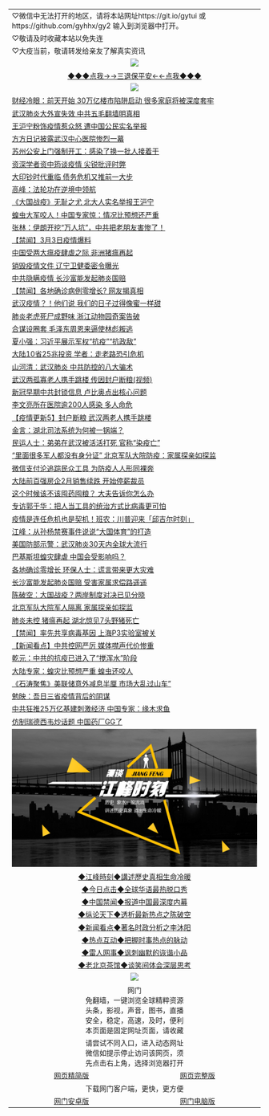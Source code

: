  <table>
<tr>
<td colspan="2" align=left>
♡微信中无法打开的地区，请将本站网址https://git.io/gytui 或 https://github.com/gyhhx/gy2 输入到浏览器中打开。 
 </td>
</tr>
 <tr>
 <td colspan="2" align=left>
♡敬请及时收藏本站以免失连
  <tr>
<td colspan="2" align=left>
♡大疫当前，敬请转发给亲友了解真实资讯
 </td>
</tr>

</td>
 </tr>
  <tr>
    <td colspan="2" align=center><img src="https://github.com/gyhhx/image-upload/blob/master/3t%20(1).jpg"></td>
 </tr>
 <tr><td colspan="2" align="center"><a href="https://xball.casa/oo.aspx?name=ogQuit&key=eqxowaguscvmxdgc&from=gy">◆◆◆点我→→三退保平安←←点我◆◆◆</a></td></tr>
  <tr>
    <td colspan="2" align=center><img src="https://cdn.jsdelivr.net/gh/gyoupiodf/im1/%E7%BD%91%E9%97%A8%E6%96%B0%E9%97%BB1.jpg"></td>
 </tr>
<tr><td colspan="2" align="left"><a href="https://xball.casa/oo.aspx?name=c1138616&key=eqxowaguscvmxdgc&from=gy">财经冷眼：前天开始 30万亿楼市陷阱启动 很多家庭将被深度套牢</a></td></tr>
<tr><td colspan="2" align="left"><a href="https://xball.casa/oo.aspx?name=c1138603&key=eqxowaguscvmxdgc&from=gy">武汉肺炎大外宣失效 中共五毛翻墙明真相</a></td></tr>
<tr><td colspan="2" align="left"><a href="https://xball.casa/oo.aspx?name=c1138727&key=eqxowaguscvmxdgc&from=gy">王沪宁粉饰疫情惹众怒 遭中国公民实名举报</a></td></tr>
<tr><td colspan="2" align="left"><a href="https://xball.casa/oo.aspx?name=c1138664&key=eqxowaguscvmxdgc&from=gy">方方日记披露武汉中心医院惨烈一幕</a></td></tr>
<tr><td colspan="2" align="left"><a href="https://xball.casa/oo.aspx?name=c1138647&key=eqxowaguscvmxdgc&from=gy">苏州公安上门强制开工：感染了换一批人接着干</a></td></tr>
<tr><td colspan="2" align="left"><a href="https://xball.casa/oo.aspx?name=c1138605&key=eqxowaguscvmxdgc&from=gy">资深学者资中筠谈疫情 尖锐批评时弊</a></td></tr>
<tr><td colspan="2" align="left"><a href="https://xball.casa/oo.aspx?name=c1138710&key=eqxowaguscvmxdgc&from=gy">大印钞时代重临 债务危机又推前一大步</a></td></tr>
<tr><td colspan="2" align="left"><a href="https://xball.casa/oo.aspx?name=c1138597&key=eqxowaguscvmxdgc&from=gy">高峰：法轮功在逆境中领航</a></td></tr>
<tr><td colspan="2" align="left"><a href="https://xball.casa/oo.aspx?name=c1138742&key=eqxowaguscvmxdgc&from=gy">《大国战疫》无耻之尤 北大人实名举报王沪宁</a></td></tr>
<tr><td colspan="2" align="left"><a href="https://xball.casa/oo.aspx?name=c1138541&key=eqxowaguscvmxdgc&from=gy">蝗虫大军咬人！中国专家惊：情况比预想还严重</a></td></tr>
<tr><td colspan="2" align="left"><a href="https://xball.casa/oo.aspx?name=c1138737&key=eqxowaguscvmxdgc&from=gy">张林：伊朗开挖“万人坑”，中共把老朋友害惨了！</a></td></tr>
<tr><td colspan="2" align="left"><a href="https://xball.casa/oo.aspx?name=c1138726&key=eqxowaguscvmxdgc&from=gy">【禁闻】3月3日疫情爆料</a></td></tr>
<tr><td colspan="2" align="left"><a href="https://xball.casa/oo.aspx?name=c1138602&key=eqxowaguscvmxdgc&from=gy">中国受两大瘟疫肆虐之际 非洲猪瘟再起</a></td></tr>
<tr><td colspan="2" align="left"><a href="https://xball.casa/oo.aspx?name=c1138693&key=eqxowaguscvmxdgc&from=gy">销毁疫情文件 辽宁卫健委密令曝光</a></td></tr>
<tr><td colspan="2" align="left"><a href="https://xball.casa/oo.aspx?name=c1138739&key=eqxowaguscvmxdgc&from=gy">中共隐瞒疫情  长沙富能发起肺炎国赔</a></td></tr>
<tr><td colspan="2" align="left"><a href="https://xball.casa/oo.aspx?name=c1138729&key=eqxowaguscvmxdgc&from=gy">【禁闻】各地确诊病例零增长? 网友揭真相</a></td></tr>
<tr><td colspan="2" align="left"><a href="https://xball.casa/oo.aspx?name=c1138732&key=eqxowaguscvmxdgc&from=gy">武汉疫情？！他们说 我们的日子过得像蜜一样甜</a></td></tr>
<tr><td colspan="2" align="left"><a href="https://xball.casa/oo.aspx?name=c1138691&key=eqxowaguscvmxdgc&from=gy">肺炎老虎死尸成野味 浙江动物园奇案告破</a></td></tr>
<tr><td colspan="2" align="left"><a href="https://xball.casa/oo.aspx?name=c1138706&key=eqxowaguscvmxdgc&from=gy">合谋设圈套 毛泽东周恩来逼使林彪叛逃</a></td></tr>
<tr><td colspan="2" align="left"><a href="https://xball.casa/oo.aspx?name=c1138646&key=eqxowaguscvmxdgc&from=gy">夏小强：习近平展示军权“抗疫”“抗政敌”</a></td></tr>
<tr><td colspan="2" align="left"><a href="https://xball.casa/oo.aspx?name=c1138665&key=eqxowaguscvmxdgc&from=gy">大陆10省25兆投资 学者：走老路恐引危机</a></td></tr>
<tr><td colspan="2" align="left"><a href="https://xball.casa/oo.aspx?name=c1138730&key=eqxowaguscvmxdgc&from=gy">山河清：武汉肺炎 中共防控的八大骗术</a></td></tr>
<tr><td colspan="2" align="left"><a href="https://xball.casa/oo.aspx?name=c1138649&key=eqxowaguscvmxdgc&from=gy">武汉两孤寡老人携手跳楼 传因封户断粮(视频)</a></td></tr>
<tr><td colspan="2" align="left"><a href="https://xball.casa/oo.aspx?name=c1138709&key=eqxowaguscvmxdgc&from=gy">新冠早期中共封锁信息 卢比奥点出核心问题</a></td></tr>
<tr><td colspan="2" align="left"><a href="https://xball.casa/oo.aspx?name=c1138690&key=eqxowaguscvmxdgc&from=gy">李文亮所在医院逾200人感染 多人命危</a></td></tr>
<tr><td colspan="2" align="left"><a href="https://xball.casa/oo.aspx?name=c1138288&key=eqxowaguscvmxdgc&from=gy">【疫情更新5】封户断粮 武汉两老人携手跳楼</a></td></tr>
<tr><td colspan="2" align="left"><a href="https://xball.casa/oo.aspx?name=c1138645&key=eqxowaguscvmxdgc&from=gy">金言：湖北司法系统为何被一锅端？</a></td></tr>
<tr><td colspan="2" align="left"><a href="https://xball.casa/oo.aspx?name=c1138728&key=eqxowaguscvmxdgc&from=gy">民运人士：弟弟在武汉被活活打死 官称“染疫亡”</a></td></tr>
<tr><td colspan="2" align="left"><a href="https://xball.casa/oo.aspx?name=c1138743&key=eqxowaguscvmxdgc&from=gy">“里面很多军人都没有身分证”  北京军队大院防疫：家属探亲如探监</a></td></tr>
<tr><td colspan="2" align="left"><a href="https://xball.casa/oo.aspx?name=c1138708&key=eqxowaguscvmxdgc&from=gy">微信支付沦追踪民众工具 为防疫人人形同裸奔</a></td></tr>
<tr><td colspan="2" align="left"><a href="https://xball.casa/oo.aspx?name=c1138724&key=eqxowaguscvmxdgc&from=gy">大陆前百强房企2月销售续跌 开始停薪裁员</a></td></tr>
<tr><td colspan="2" align="left"><a href="https://xball.casa/oo.aspx?name=c1138703&key=eqxowaguscvmxdgc&from=gy">这个时候该不该囤药囤粮？ 大夫告诉你怎么办</a></td></tr>
<tr><td colspan="2" align="left"><a href="https://xball.casa/oo.aspx?name=c1138687&key=eqxowaguscvmxdgc&from=gy">专访郭于华：把人当工具的统治方式比病毒更可怕</a></td></tr>
<tr><td colspan="2" align="left"><a href="https://xball.casa/oo.aspx?name=c1138626&key=eqxowaguscvmxdgc&from=gy">疫情是连任危机也是契机！班农：川普迎来「邱吉尔时刻」</a></td></tr>
<tr><td colspan="2" align="left"><a href="https://xball.casa/oo.aspx?name=c1138607&key=eqxowaguscvmxdgc&from=gy">江峰：从孙杨禁赛事件说说“大国体育”的打造</a></td></tr>
<tr><td colspan="2" align="left"><a href="https://xball.casa/oo.aspx?name=c1138753&key=eqxowaguscvmxdgc&from=gy">美国防部示警：武汉肺炎30天内全球大流行</a></td></tr>
<tr><td colspan="2" align="left"><a href="https://xball.casa/oo.aspx?name=c1138684&key=eqxowaguscvmxdgc&from=gy">巴基斯坦蝗灾肆虐 中国会受影响吗？</a></td></tr>
<tr><td colspan="2" align="left"><a href="https://xball.casa/oo.aspx?name=c1138631&key=eqxowaguscvmxdgc&from=gy">各地确诊零增长 环保人士：谎言带来更大灾难</a></td></tr>
<tr><td colspan="2" align="left"><a href="https://xball.casa/oo.aspx?name=c1138679&key=eqxowaguscvmxdgc&from=gy">长沙富能发起肺炎国赔 受害家属求偿路遥遥</a></td></tr>
<tr><td colspan="2" align="left"><a href="https://xball.casa/oo.aspx?name=c1138651&key=eqxowaguscvmxdgc&from=gy">陈破空：大国战疫？两岸制度对决已见分晓</a></td></tr>
<tr><td colspan="2" align="left"><a href="https://xball.casa/oo.aspx?name=c1138722&key=eqxowaguscvmxdgc&from=gy">北京军队大院军人隔离 家属探亲如探监</a></td></tr>
<tr><td colspan="2" align="left"><a href="https://xball.casa/oo.aspx?name=c1138741&key=eqxowaguscvmxdgc&from=gy">肺炎未控 猪瘟再起 湖北惊见7头野猪死亡</a></td></tr>
<tr><td colspan="2" align="left"><a href="https://xball.casa/oo.aspx?name=c1138694&key=eqxowaguscvmxdgc&from=gy">【禁闻】率先共享病毒基因 上海P3实验室被关</a></td></tr>
<tr><td colspan="2" align="left"><a href="https://xball.casa/oo.aspx?name=c1138734&key=eqxowaguscvmxdgc&from=gy">【新闻看点】中共控网严厉 媒体噤声代价惨重</a></td></tr>
<tr><td colspan="2" align="left"><a href="https://xball.casa/oo.aspx?name=c1138652&key=eqxowaguscvmxdgc&from=gy">乾元：中共的抗疫已进入了“搅浑水”阶段</a></td></tr>
<tr><td colspan="2" align="left"><a href="https://xball.casa/oo.aspx?name=c1138611&key=eqxowaguscvmxdgc&from=gy">大陆专家：蝗灾比预想严重 蝗虫还咬人</a></td></tr>
<tr><td colspan="2" align="left"><a href="https://xball.casa/oo.aspx?name=c1138667&key=eqxowaguscvmxdgc&from=gy">《石涛聚焦》美联储意外减息半厘 市场大乱过山车”</a></td></tr>
<tr><td colspan="2" align="left"><a href="https://xball.casa/oo.aspx?name=c1138692&key=eqxowaguscvmxdgc&from=gy">勉映：吾日三省疫情背后的阴谋</a></td></tr>
<tr><td colspan="2" align="left"><a href="https://xball.casa/oo.aspx?name=c1138666&key=eqxowaguscvmxdgc&from=gy">中共狂推25万亿基建刺激经济 中国专家：缘木求鱼</a></td></tr>
<tr><td colspan="2" align="left"><a href="https://xball.casa/oo.aspx?name=c1138637&key=eqxowaguscvmxdgc&from=gy">仿制瑞德西韦炒话题 中国药厂GG了</a></td></tr>
 
 <tr>
   <td colspan="2" align=center><img src="https://github.com/gyoupiodf/im1/blob/master/jf-1.jpg"></td>
  </tr>
   <tr>
   <td colspan="2" align=center> 
<a href="https://xball.casa/oo.aspx?name=c922850&key=eqxowaguscvmxdgc&from=gy&tag=9877">◆江峰時刻◆講述歷史真相生命冷暖</a><br/>
    </td>
  </tr>
   <tr>
   <td colspan="2" align=center> 
<a href="https://xball.casa/oo.aspx?name=c816850&key=eqxowaguscvmxdgc&from=gy&tag=9877">◆今日点击◆全球华语最热脱口秀</a><br/>
    </td>
  </tr>
  <tr>
  <td colspan="2" align=center>
<a href="https://xball.casa/oo.aspx?name=c816860&key=eqxowaguscvmxdgc&from=gy&tag=99733110">◆中国禁闻◆报道中国最深度内幕</a><br/>
   </tr>
  <tr>
     <td colspan="2" align=center>
<a href="https://xball.casa/oo.aspx?name=c816855&key=eqxowaguscvmxdgc&from=gy&tag=997110">◆纵论天下◆透析最新热点之陈破空</a><br/>
   </tr>
   <tr>
      <td colspan="2" align=center>
<a href="https://xball.casa/oo.aspx?name=c838308&key=eqxowaguscvmxdgc&from=gy&tag=9973110">◆新闻看点◆著名时政分析之李沐阳</a><br/>
   </tr>
   <tr>
     <td colspan="2" align=center>
<a href="https://xball.casa/oo.aspx?name=c816852&key=eqxowaguscvmxdgc&from=gy&tag=9733110">◆热点互动◆把握时事热点的脉动</a><br/>
   </tr>
   <tr>
      <td colspan="2" align=center>
<a href="https://xball.casa/oo.aspx?name=c816694&key=eqxowaguscvmxdgc&from=gy&tag=93310">◆雷人网事◆讽刺幽默的诙谐小品</a><br/>
   </tr>
   <tr>
    <td colspan="2" align=center>
<a href="https://xball.casa/oo.aspx?name=c816650&key=eqxowaguscvmxdgc&from=gy&tag=9973110">◆老北京茶馆◆谈笑间体会深层思考</a><br/>
   </tr>
 <tr>
    <td colspan="2" align="center"><img src="https://gitlab.com/ogate2/up/raw/master/_/oGate65.jpg"/></td>
  </tr>
  <tr>
    <td colspan="2" align="center">网门<br/>免翻墙，一键浏览全球精粹资源<br/>头条，影视，声音，图书，直播<br/>安全，稳定，高速，及时，便利<br/>本页面是固定网址页面，请收藏</td>
  <tr>
  <tr>
    <td colspan="2" align="center">请尝试不同入口，进入动态网址<br/>微信如提示停止访问该网页，须<br/>先点击右上角，选择浏览器打开</td>
  <tr>  
  <tr>
    <td align="center"><a href="https://gitcdn.xyz/repo/otiny/up/master/show002.htm">网页精简版</a></td>
    <td align="center"><a href="https://gitcdn.xyz/repo/otiny/up/master/show001.htm">网页完整版</a></td>
  </tr>
  <tr>
    <td colspan="2" align="center">下载网门客户端，更快，更方便</td>
  <tr>
  <tr>
    <td align="center"><a href="https://raw.githubusercontent.com/opipe/up/master/oGatea.apk">网门安卓版</a></td>
    <td align="center"><a href="https://raw.githubusercontent.com/opipe/up/master/oGate.zip">网门电脑版</a></td>
  </tr>
</table>


